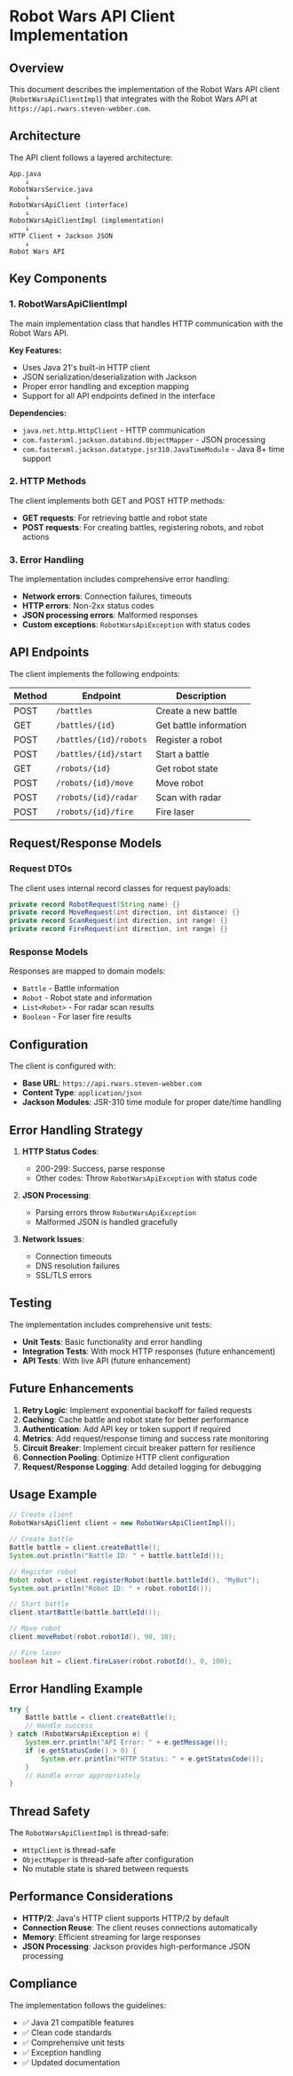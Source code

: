 # Robot Wars API Client Implementation

## Overview

This document describes the implementation of the Robot Wars API client (`RobotWarsApiClientImpl`) that integrates with the Robot Wars API at `https://api.rwars.steven-webber.com`.

## Architecture

The API client follows a layered architecture:

```
App.java
    ↓
RobotWarsService.java
    ↓  
RobotWarsApiClient (interface)
    ↓
RobotWarsApiClientImpl (implementation)
    ↓
HTTP Client + Jackson JSON
    ↓
Robot Wars API
```

## Key Components

### 1. RobotWarsApiClientImpl

The main implementation class that handles HTTP communication with the Robot Wars API.

**Key Features:**
- Uses Java 21's built-in HTTP client
- JSON serialization/deserialization with Jackson
- Proper error handling and exception mapping
- Support for all API endpoints defined in the interface

**Dependencies:**
- `java.net.http.HttpClient` - HTTP communication
- `com.fasterxml.jackson.databind.ObjectMapper` - JSON processing
- `com.fasterxml.jackson.datatype.jsr310.JavaTimeModule` - Java 8+ time support

### 2. HTTP Methods

The client implements both GET and POST HTTP methods:

- **GET requests**: For retrieving battle and robot state
- **POST requests**: For creating battles, registering robots, and robot actions

### 3. Error Handling

The implementation includes comprehensive error handling:

- **Network errors**: Connection failures, timeouts
- **HTTP errors**: Non-2xx status codes
- **JSON processing errors**: Malformed responses
- **Custom exceptions**: `RobotWarsApiException` with status codes

## API Endpoints

The client implements the following endpoints:

| Method | Endpoint | Description |
|--------|----------|-------------|
| POST | `/battles` | Create a new battle |
| GET | `/battles/{id}` | Get battle information |
| POST | `/battles/{id}/robots` | Register a robot |
| POST | `/battles/{id}/start` | Start a battle |
| GET | `/robots/{id}` | Get robot state |
| POST | `/robots/{id}/move` | Move robot |
| POST | `/robots/{id}/radar` | Scan with radar |
| POST | `/robots/{id}/fire` | Fire laser |

## Request/Response Models

### Request DTOs

The client uses internal record classes for request payloads:

```java
private record RobotRequest(String name) {}
private record MoveRequest(int direction, int distance) {}
private record ScanRequest(int direction, int range) {}
private record FireRequest(int direction, int range) {}
```

### Response Models

Responses are mapped to domain models:
- `Battle` - Battle information
- `Robot` - Robot state and information
- `List<Robot>` - For radar scan results
- `Boolean` - For laser fire results

## Configuration

The client is configured with:
- **Base URL**: `https://api.rwars.steven-webber.com`
- **Content Type**: `application/json`
- **Jackson Modules**: JSR-310 time module for proper date/time handling

## Error Handling Strategy

1. **HTTP Status Codes**: 
   - 200-299: Success, parse response
   - Other codes: Throw `RobotWarsApiException` with status code

2. **JSON Processing**:
   - Parsing errors throw `RobotWarsApiException`
   - Malformed JSON is handled gracefully

3. **Network Issues**:
   - Connection timeouts
   - DNS resolution failures
   - SSL/TLS errors

## Testing

The implementation includes comprehensive unit tests:

- **Unit Tests**: Basic functionality and error handling
- **Integration Tests**: With mock HTTP responses (future enhancement)
- **API Tests**: With live API (future enhancement)

## Future Enhancements

1. **Retry Logic**: Implement exponential backoff for failed requests
2. **Caching**: Cache battle and robot state for better performance
3. **Authentication**: Add API key or token support if required
4. **Metrics**: Add request/response timing and success rate monitoring
5. **Circuit Breaker**: Implement circuit breaker pattern for resilience
6. **Connection Pooling**: Optimize HTTP client configuration
7. **Request/Response Logging**: Add detailed logging for debugging

## Usage Example

```java
// Create client
RobotWarsApiClient client = new RobotWarsApiClientImpl();

// Create battle
Battle battle = client.createBattle();
System.out.println("Battle ID: " + battle.battleId());

// Register robot
Robot robot = client.registerRobot(battle.battleId(), "MyBot");
System.out.println("Robot ID: " + robot.robotId());

// Start battle
client.startBattle(battle.battleId());

// Move robot
client.moveRobot(robot.robotId(), 90, 10);

// Fire laser
boolean hit = client.fireLaser(robot.robotId(), 0, 100);
```

## Error Handling Example

```java
try {
    Battle battle = client.createBattle();
    // Handle success
} catch (RobotWarsApiException e) {
    System.err.println("API Error: " + e.getMessage());
    if (e.getStatusCode() > 0) {
        System.err.println("HTTP Status: " + e.getStatusCode());
    }
    // Handle error appropriately
}
```

## Thread Safety

The `RobotWarsApiClientImpl` is thread-safe:
- `HttpClient` is thread-safe
- `ObjectMapper` is thread-safe after configuration
- No mutable state is shared between requests

## Performance Considerations

- **HTTP/2**: Java's HTTP client supports HTTP/2 by default
- **Connection Reuse**: The client reuses connections automatically
- **Memory**: Efficient streaming for large responses
- **JSON Processing**: Jackson provides high-performance JSON processing

## Compliance

The implementation follows the guidelines:
- ✅ Java 21 compatible features
- ✅ Clean code standards
- ✅ Comprehensive unit tests
- ✅ Exception handling
- ✅ Updated documentation
